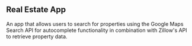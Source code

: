 ## Real Estate App 

An app that allows users to search for properties using the Google Maps Search API for autocomplete functionality in combination with Zillow's API to retrieve property data.
